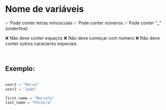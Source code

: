 # Nome de variáveis

✅ Pode conter letras minúsculas
✅ Pode conter números
✅ Pode conter "_" (underline)

❌ Não deve conter espaços
❌ Não deve começar com número
❌ Não deve conter outros caracteres especiais

<br>

## Exemplo:

```python

user1 = "Maria"
user2 = "João"

first_name = "Marcelo"
last_name = "Pereira"

```